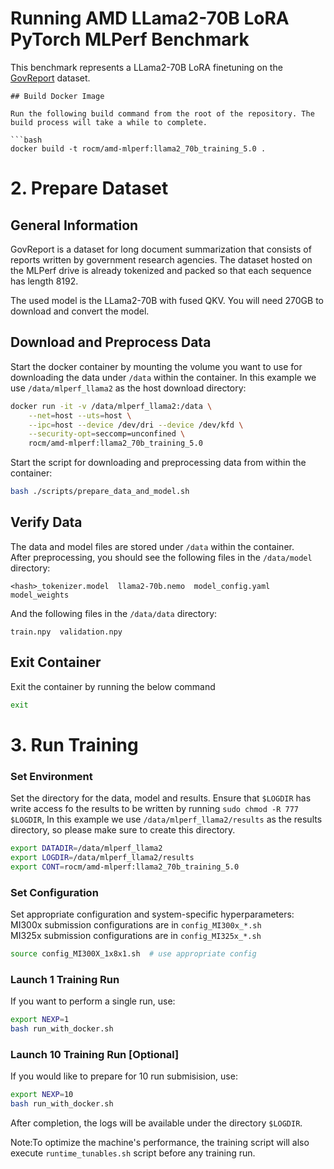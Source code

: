 # Running AMD LLama2-70B LoRA PyTorch MLPerf Benchmark
This benchmark represents a LLama2-70B LoRA finetuning on the [GovReport](https://gov-report-data.github.io/) dataset.

```
## Build Docker Image

Run the following build command from the root of the repository. The build process will take a while to complete.

```bash
docker build -t rocm/amd-mlperf:llama2_70b_training_5.0 .
```
# 2. Prepare Dataset

## General Information

GovReport is a dataset for long document summarization that consists of reports written by government research agencies. The dataset hosted on the MLPerf drive is already tokenized and packed so that each sequence has length 8192.

The used model is the LLama2-70B with fused QKV. You will need 270GB to download and convert the model.

## Download and Preprocess Data

Start the docker container by mounting the volume you want to use for downloading the data under `/data` within the container. In this example we use `/data/mlperf_llama2` as the host download directory:

```bash
docker run -it -v /data/mlperf_llama2:/data \
    --net=host --uts=host \
    --ipc=host --device /dev/dri --device /dev/kfd \
    --security-opt=seccomp=unconfined \
    rocm/amd-mlperf:llama2_70b_training_5.0
```

Start the script for downloading and preprocessing data from within the container:

```bash
bash ./scripts/prepare_data_and_model.sh
```
## Verify Data

The data and model files are stored under `/data` within the container.  
After preprocessing, you should see the following files in the `/data/model` directory:
```
<hash>_tokenizer.model  llama2-70b.nemo  model_config.yaml  model_weights
```
And the following files in the `/data/data` directory:
```
train.npy  validation.npy
```
## Exit Container 

Exit the container by running the below command

```bash
exit
```
# 3. Run Training

### Set Environment

Set the directory for the data, model and results. Ensure that `$LOGDIR` has write access fo the results to be written by running `sudo chmod -R 777 $LOGDIR`, In this example we use `/data/mlperf_llama2/results` as the results directory, so please make sure to create this directory.

```bash
export DATADIR=/data/mlperf_llama2
export LOGDIR=/data/mlperf_llama2/results
export CONT=rocm/amd-mlperf:llama2_70b_training_5.0         
```

### Set Configuration

Set appropriate configuration and system-specific hyperparameters:  
MI300x submission configurations are in `config_MI300x_*.sh`  
MI325x submission configurations are in `config_MI325x_*.sh`

```bash
source config_MI300X_1x8x1.sh  # use appropriate config
```

### Launch 1 Training Run
If you want to perform a single run, use:
```bash
export NEXP=1
bash run_with_docker.sh
```

### Launch 10 Training Run [Optional]
If you would like to prepare for 10 run submisision, use:

```bash
export NEXP=10
bash run_with_docker.sh
```
After completion, the logs will be available under the directory `$LOGDIR`.

Note:To optimize the machine's performance, the training script will also execute `runtime_tunables.sh` script before any training run.

